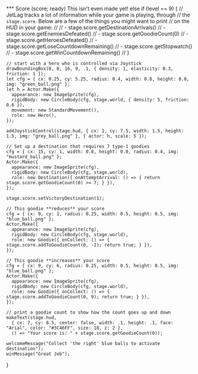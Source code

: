 *** Score (score; ready)
This isn't even made yet!
  else if (level == 9) {
    // JetLag tracks a lot of information while your game is playing, through
    // the `stage.score`.  Below are a few of the things you might want to print
    // on the HUD in your game:
    //
    // - stage.score.getDestinationArrivals()
    // - stage.score.getEnemiesDefeated()
    // - stage.score.getGoodieCount(0)
    // - stage.score.getHeroesDefeated()
    // - stage.score.getLoseCountdownRemaining()
    // - stage.score.getStopwatch()
    // - stage.score.getWinCountdownRemaining()
    //
  }

    // start with a hero who is controlled via Joystick
    drawBoundingBox(0, 0, 16, 9, .1, { density: 1, elasticity: 0.3, friction: 1 });
    let cfg = { cx: 0.25, cy: 5.25, radius: 0.4, width: 0.8, height: 0.8, img: "green_ball.png" };
    let h = Actor.Make({
      appearance: new ImageSprite(cfg),
      rigidBody: new CircleBody(cfg, stage.world, { density: 5, friction: 0.6 }),
      movement: new StandardMovement(),
      role: new Hero(),
    });

    addJoystickControl(stage.hud, { cx: 1, cy: 7.5, width: 1.5, height: 1.5, img: "grey_ball.png" }, { actor: h, scale: 5 });

    // Set up a destination that requires 7 type-1 goodies
    cfg = { cx: 15, cy: 1, width: 0.8, height: 0.8, radius: 0.4, img: "mustard_ball.png" };
    Actor.Make({
      appearance: new ImageSprite(cfg),
      rigidBody: new CircleBody(cfg, stage.world),
      role: new Destination({ onAttemptArrival: () => { return stage.score.getGoodieCount(0) >= 7; } }),
    });

    stage.score.setVictoryDestination(1);

    // This goodie **reduces** your score
    cfg = { cx: 9, cy: 1, radius: 0.25, width: 0.5, height: 0.5, img: "blue_ball.png" };
    Actor.Make({
      appearance: new ImageSprite(cfg),
      rigidBody: new CircleBody(cfg, stage.world),
      role: new Goodie({ onCollect: () => { stage.score.addToGoodieCount(0, -2); return true; } }),
    });

    // This goodie **increases** your score
    cfg = { cx: 9, cy: 6, radius: 0.25, width: 0.5, height: 0.5, img: "blue_ball.png" };
    Actor.Make({
      appearance: new ImageSprite(cfg),
      rigidBody: new CircleBody(cfg, stage.world),
      role: new Goodie({ onCollect: () => { stage.score.addToGoodieCount(0, 9); return true; } }),
    });

    // print a goodie count to show how the count goes up and down
    makeText(stage.hud,
      { cx: 7, cy: 8.5, center: false, width: .1, height: .1, face: "Arial", color: "#3C46FF", size: 18, z: 2 },
      () => "Your score is: " + stage.score.getGoodieCount(0));

    welcomeMessage("Collect 'the right' blue balls to activate destination");
    winMessage("Great Job");
  }
